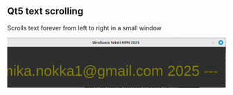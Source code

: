 ## Qt5 text scrolling

Scrolls text forever from left to right in a small window

![Picture](ScreenShot.png)

